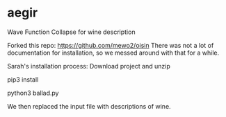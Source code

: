 # aegir
Wave Function Collapse for wine description 


Forked this repo: https://github.com/mewo2/oisin 
There was not a lot of documentation for installation, so we messed around with that for a while. 

Sarah's installation process: 
Download project and unzip

pip3 install 

python3 ballad.py 



We then replaced the input file with descriptions of wine. 


